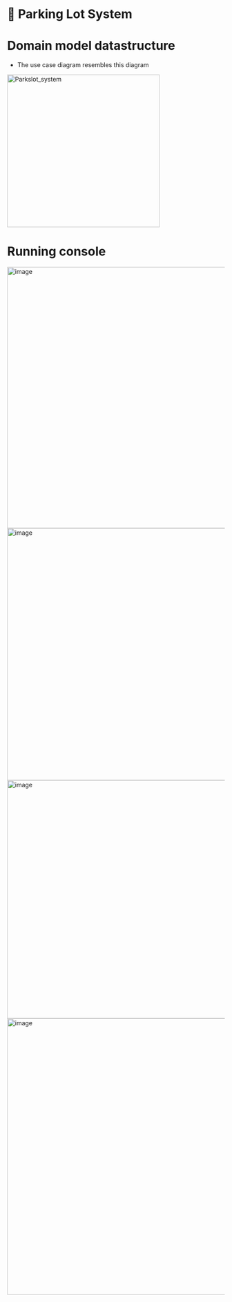 # 🚗 Parking Lot System

# Domain model datastructure
  - The use case diagram resembles this diagram

<img width="353" alt="Parkslot_system" src="https://github.com/user-attachments/assets/9d960c7b-c06d-47c4-aff8-1d3b26983f89" />

# Running console
<img width="604" alt="image" src="https://github.com/user-attachments/assets/6761143d-d620-45f6-9de5-a532c6f4b915" />

<img width="583" alt="image" src="https://github.com/user-attachments/assets/a3ba0763-f9d9-45bb-a1e6-49884335dd13" />

<img width="551" alt="image" src="https://github.com/user-attachments/assets/de1f8d1b-a967-40bf-91e8-7cedf1487428" />

<img width="639" alt="image" src="https://github.com/user-attachments/assets/df56b383-cfb1-4481-a6fb-80fe88cd50c6" />






